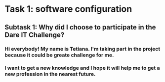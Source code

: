 # Task 1: software configuration
## Subtask 1: Why did I choose to participate in the Dare IT Challenge?
### Hi everybody! My name is Tetiana. I'm taking part in the project because it could be greate challenge for me. 
### I want to get a new knowledge and I hope it will help me to get a new profession in the nearest future. 